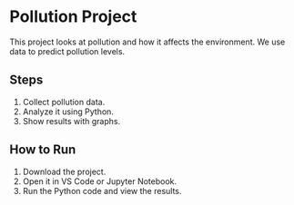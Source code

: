 # Pollution Project

This project looks at pollution and how it affects the environment. We use data to predict pollution levels.

## Steps
1. Collect pollution data.
2. Analyze it using Python.
3. Show results with graphs.

## How to Run
1. Download the project.
2. Open it in VS Code or Jupyter Notebook.
3. Run the Python code and view the results.

